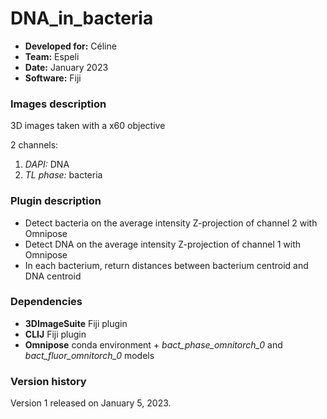 # DNA_in_bacteria

* **Developed for:** Céline
* **Team:** Espeli
* **Date:** January 2023
* **Software:** Fiji


### Images description

3D images taken with a x60 objective

2 channels:
  1. *DAPI:* DNA
  2. *TL phase:* bacteria

### Plugin description

* Detect bacteria on the average intensity Z-projection of channel 2 with Omnipose
* Detect DNA on the average intensity Z-projection of channel 1 with Omnipose
* In each bacterium, return distances between bacterium centroid and DNA centroid


### Dependencies

* **3DImageSuite** Fiji plugin
* **CLIJ** Fiji plugin
* **Omnipose** conda environment + *bact_phase_omnitorch_0* and *bact_fluor_omnitorch_0* models

### Version history

Version 1 released on January 5, 2023.

